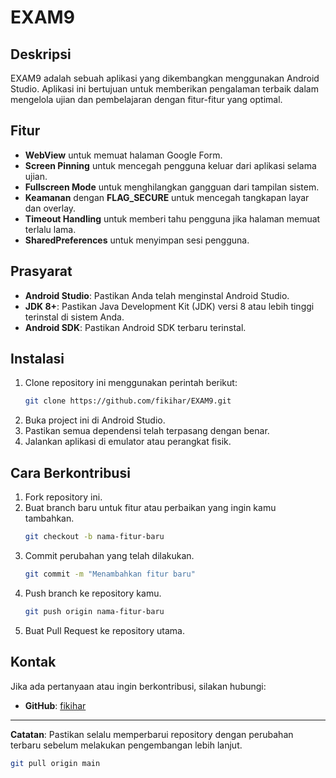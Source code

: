 # EXAM9

## Deskripsi
EXAM9 adalah sebuah aplikasi yang dikembangkan menggunakan Android Studio. Aplikasi ini bertujuan untuk memberikan pengalaman terbaik dalam mengelola ujian dan pembelajaran dengan fitur-fitur yang optimal.

## Fitur
- **WebView** untuk memuat halaman Google Form.
- **Screen Pinning** untuk mencegah pengguna keluar dari aplikasi selama ujian.
- **Fullscreen Mode** untuk menghilangkan gangguan dari tampilan sistem.
- **Keamanan** dengan **FLAG_SECURE** untuk mencegah tangkapan layar dan overlay.
- **Timeout Handling** untuk memberi tahu pengguna jika halaman memuat terlalu lama.
- **SharedPreferences** untuk menyimpan sesi pengguna.

## Prasyarat

- **Android Studio**: Pastikan Anda telah menginstal Android Studio.
- **JDK 8+**: Pastikan Java Development Kit (JDK) versi 8 atau lebih tinggi terinstal di sistem Anda.
- **Android SDK**: Pastikan Android SDK terbaru terinstal.
  
## Instalasi
1. Clone repository ini menggunakan perintah berikut:
   ```sh
   git clone https://github.com/fikihar/EXAM9.git
   ```
2. Buka project ini di Android Studio.
3. Pastikan semua dependensi telah terpasang dengan benar.
4. Jalankan aplikasi di emulator atau perangkat fisik.

## Cara Berkontribusi
1. Fork repository ini.
2. Buat branch baru untuk fitur atau perbaikan yang ingin kamu tambahkan.
   ```sh
   git checkout -b nama-fitur-baru
   ```
3. Commit perubahan yang telah dilakukan.
   ```sh
   git commit -m "Menambahkan fitur baru"
   ```
4. Push branch ke repository kamu.
   ```sh
   git push origin nama-fitur-baru
   ```
5. Buat Pull Request ke repository utama.

## Kontak
Jika ada pertanyaan atau ingin berkontribusi, silakan hubungi:
- **GitHub**: [fikihar](https://github.com/fikihar)
---
**Catatan**: Pastikan selalu memperbarui repository dengan perubahan terbaru sebelum melakukan pengembangan lebih lanjut.
```sh
git pull origin main
```

